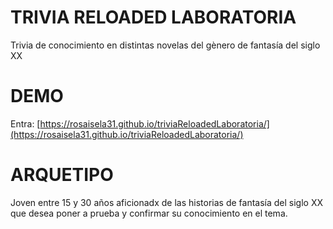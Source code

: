 TRIVIA RELOADED LABORATORIA
===========================
Trivia de conocimiento en distintas novelas del gènero de fantasía del siglo XX

DEMO
====
Entra: [https://rosaisela31.github.io/triviaReloadedLaboratoria/](https://rosaisela31.github.io/triviaReloadedLaboratoria/)

ARQUETIPO
=========
Joven entre 15 y 30 años aficionadx de las historias de fantasía del siglo XX que desea poner a prueba y confirmar su conocimiento en el tema.

